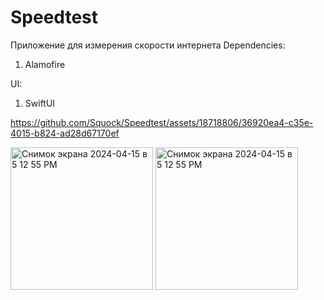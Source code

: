 # Speedtest

Приложение для измерения скорости интернета 
Dependencies:
1) Alamofire

UI:
1) SwiftUI


https://github.com/Squock/Speedtest/assets/18718806/36920ea4-c35e-4015-b824-ad28d67170ef


<img width="228" alt="Снимок экрана 2024-04-15 в 5 12 55 PM" src="https://github.com/Squock/Speedtest/assets/18718806/b5466725-09ad-43ac-9bec-45bdf49ecf33">
<img width="228" alt="Снимок экрана 2024-04-15 в 5 12 55 PM" src="https://github.com/Squock/Speedtest/assets/18718806/ba955fe7-3bc4-421d-8993-06d4d8fc5459">
